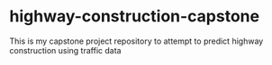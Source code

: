 # highway-construction-capstone
This is my capstone project repository to attempt to predict highway construction using traffic data
